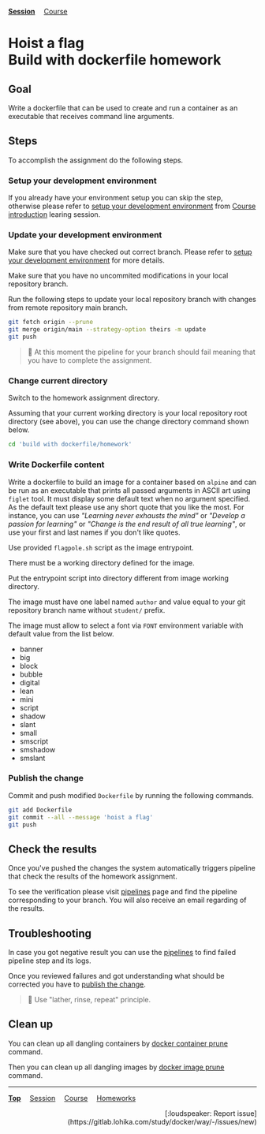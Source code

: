 **[Session](../README.md)**
&emsp;[Course](/README.md)

# **Hoist a flag**<br>Build with dockerfile homework

## Goal

Write a dockerfile that can be used to create and run a container as an executable that receives command line arguments.

## Steps

To accomplish the assignment do the following steps.

### Setup your development environment

If you already have your environment setup you can skip the step, otherwise
please refer to [setup your development environment](/course%20introduction/homework/README.md#setup-your-development-environment) from [Course introduction](/course%20introduction/README.md) learing session.

### Update your development environment

Make sure that you have checked out correct branch. Please refer to [setup your development environment](/course%20introduction/homework/README.md#setup-your-development-environment) for more details.

Make sure that you have no uncommited modifications in your local repository branch.

Run the following steps to update your local repository branch with changes from remote repository main branch.

```sh
git fetch origin --prune
git merge origin/main --strategy-option theirs -m update
git push
```

> :memo: At this moment the pipeline for your branch should fail meaning that you have to complete the assignment.

### Change current directory

Switch to the homework assignment directory.

Assuming that your current working directory is your local repository root directory (see above), you can use the change directory command shown below.

```sh
cd 'build with dockerfile/homework'
```

### Write Dockerfile content

Write a dockerfile to build an image for a container based on `alpine` and can be run as an executable that prints all passed arguments in ASCII art using `figlet` tool.
It must display some default text when no argument specified. As the default text please use any short quote that you like the most. For instance, you can use *"Learning never exhausts the mind"* or *"Develop a passion for learning"* or *"Change is the end result of all true learning"*, or use your first and last names if you don't like quotes.

Use provided `flagpole.sh` script as the image entrypoint.

There must be a working directory defined for the image.

Put the entrypoint script into directory different from image working directory.

The image must have one label named `author` and value equal to your git repository branch name without `student/` prefix.

The image must allow to select a font via `FONT` environment variable with default value from the list below.
- banner
- big
- block
- bubble
- digital
- lean
- mini
- script
- shadow
- slant
- small
- smscript
- smshadow
- smslant

### Publish the change

Commit and push modified `Dockerfile` by running the following commands.

```sh
git add Dockerfile
git commit --all --message 'hoist a flag'
git push
```

## Check the results

Once you've pushed the changes the system automatically triggers pipeline that check the results of the homework assignment.

To see the verification please visit [pipelines](https://gitlab.lohika.com/study/docker/way/-/pipelines?scope=branches) page and find the pipeline corresponding to your branch.
You will also receive an email regarding of the results.

## Troubleshooting

In case you got negative result you can use the [pipelines](https://gitlab.lohika.com/study/docker/way/-/pipelines?scope=branches) to find failed pipeline step and its logs.

Once you reviewed failures and got understanding what should be corrected you have to [publish the change](#publish-the-change).

> :memo: Use "lather, rinse, repeat" principle.

## Clean up

You can clean up all dangling containers by [docker container prune] command.

Then you can clean up all dangling images by [docker image prune] command.

[docker container prune]: https://docs.docker.com/engine/reference/commandline/container_prune/
[docker image prune]: https://docs.docker.com/engine/reference/commandline/image_prune/

---
**[Top](#)**
&emsp;[Session](../README.md)
&emsp;[Course](/README.md)
&emsp;[Homeworks](/README.md#homeworks)
<div align="right">[:loudspeaker: Report issue](https://gitlab.lohika.com/study/docker/way/-/issues/new)</div>

